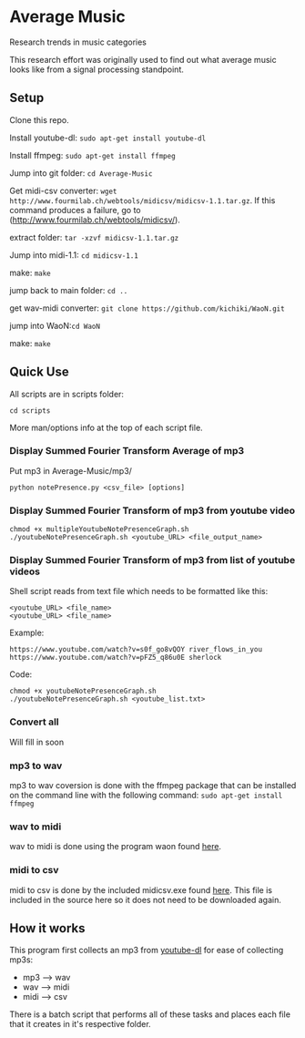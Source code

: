 # Average Music
Research trends in music categories

This research effort was originally used to find out what average music looks like from a signal processing standpoint.

## Setup
Clone this repo.

Install youtube-dl: `sudo apt-get install youtube-dl`

Install ffmpeg: `sudo apt-get install ffmpeg`

Jump into git folder: `cd Average-Music`

Get midi-csv converter: `wget http://www.fourmilab.ch/webtools/midicsv/midicsv-1.1.tar.gz`.
If this command produces a failure, go to (http://www.fourmilab.ch/webtools/midicsv/).

extract folder: `tar -xzvf midicsv-1.1.tar.gz`

Jump into midi-1.1: `cd midicsv-1.1`

make: `make`

jump back to main folder: `cd ..`

get wav-midi converter: `git clone https://github.com/kichiki/WaoN.git`

jump into WaoN:`cd WaoN`

make: `make`

## Quick Use
All scripts are in scripts folder:
```
cd scripts
```
More man/options info at the top of each script file.

### Display Summed Fourier Transform Average of mp3
Put mp3 in Average-Music/mp3/
```
python notePresence.py <csv_file> [options]
```

### Display Summed Fourier Transform of mp3 from youtube video
```
chmod +x multipleYoutubeNotePresenceGraph.sh
./youtubeNotePresenceGraph.sh <youtube_URL> <file_output_name>
```

### Display Summed Fourier Transform of mp3 from list of youtube videos
Shell script reads from text file which needs to be formatted like this:
```
<youtube_URL> <file_name>
<youtube_URL> <file_name>
```
Example:
```
https://www.youtube.com/watch?v=s0f_go8vQOY river_flows_in_you
https://www.youtube.com/watch?v=pFZ5_q86u0E sherlock
```
Code:
```
chmod +x youtubeNotePresenceGraph.sh
./youtubeNotePresenceGraph.sh <youtube_list.txt>
```
### Convert all

Will fill in soon

### mp3 to wav

mp3 to wav coversion is done with the ffmpeg package that can be installed on the command line with the following command:
`sudo apt-get install ffmpeg`

### wav to midi

wav to midi is done using the program waon found [here](https://github.com/kichiki/WaoN).

### midi to csv

midi to csv is done by the included midicsv.exe found [here](http://www.fourmilab.ch/webtools/midicsv/).
This file is included in the source here so it does not need to be downloaded again.

## How it works
This program first collects an mp3 from [youtube-dl](https://github.com/rg3/youtube-dl) for ease of collecting mp3s:

+ mp3  --> wav
+ wav  --> midi
+ midi --> csv

There is a batch script that performs all of these tasks and places each file that it creates in it's respective folder.

